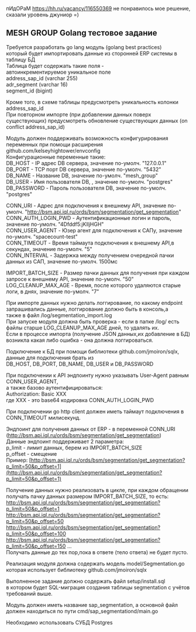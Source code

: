 пИдОРаМ https://hh.ru/vacancy/116550369 не понравилось мое решение, сказали уровень джуниор =)

## MESH GROUP Golang тестовое задание

Требуется разработать go lang модуль (golang best practices)  
который будет импортировать данные из сторонней ERP системы в таблицу БД  
Таблица будет содержать такие поля -  
автоинкрементируемое уникальное поле  
address_sap_id (varchar 255)  
adr_segment (varchar 16)  
segment_id (bigint)

Кроме того, в схеме таблицы предусмотреть уникальность колонки address_sap_id  
При повторном импорте (при добавлении данных поверх существующих) предусмотреть обновление существующих данных (on conflict address_sap_id)

Модуль должен поддерживать возможность конфигурирования переменных при помощи расширения github.com/kelseyhightower/envconfig   
Конфигурационные переменные такие:  
DB_HOST - IP адрес DB сервера, значение по-умолч. "127.0.0.1"  
DB_PORT - TCP порт DB сервера, значение по-умолч. "5432"  
DB_NAME - Название DB, значение по-умолч. "mesh_group"  
DB_USER - Имя пользователя DB, , значение по-умолч. "postgres"  
DB_PASSWORD - Пароль пользователя DB, значение по-умолч. "postgres"

CONN_URI - Адрес для подключения к внешнему API, значение по-умолч. "http://bsm.api.iql.ru/ords/bsm/segmentation/get_segmentation"  
CONN_AUTH_LOGIN_PWD - Аутентификационные логин и пароль, значение по-умолч. "4Dfddf5:jKlljHGH"  
CONN_USER_AGENT - Юзер агент для подключения к САПу, значение по-умолч. "spacecount-test"  
CONN_TIMEOUT - Время таймаута подключения к внешнему API,в секундах, значение по-умолч. "5"  
CONN_INTERVAL - Задержка между получением очередной пачки данных из САП, значение по-умолч. 1500мс

IMPORT_BATCH_SIZE - Размер пачки данных для получения при каждом запросе к внешнему API, значение по-умолч. "50"  
LOG_CLEANUP_MAX_AGE - Время, после которого удаляются старые логи, в днях, значение по-умолч. "7"

При импорте данных нужно делать логгирование, по какому endpoint запрашивались данные, логгирование должно быть в консоль,а  
также в файл /log/segmentation_import.log  
При запуске модуля должна быть проверка - если в папке /log/ есть файлы старше LOG_CLEANUP_MAX_AGE дней, то удалять их.  
Если в процессе импорта (получение JSON данных,их добавление в БД) возникла какая либо ошибка - она должна логгироваться.

Подключение к БД при помощи библиотеки github.com/jmoiron/sqlx, данные для подключения брать из  
DB_HOST, DB_PORT, DB_NAME, DB_USER и DB_PASSWORD

При подключении к API эндпоинту нужно указывать User-Agent равным CONN_USER_AGENT,  
а также базово аутентифицироваться:  
Authorization: Basic XXX  
где XXX - это base64 кодировка CONN_AUTH_LOGIN_PWD

При подключении go http client должен иметь таймаут подключения в CONN_TIMEOUT милисекунд.

Эндпоинт для получения данных от ERP - в переменной CONN_URI (http://bsm.api.iql.ru/ords/bsm/segmentation/get_segmentation)  
Данные эндпоинт поддерживает 2 параметра:  
p_limit - лимит данных, берем из IMPORT_BATCH_SIZE  
p_offset - смещение  
Пример: [http://bsm.api.iql.ru/ords/bsm/segmentation/get_segmentation?p_limit=50&p_offset=1](http://bsm.api.iql.ru/ords/bsm/segmentation/get_segmentation?p_limit=50&p_offset=1) 

Получение данных нужно реализовать в цикле, при каждом обращении получать пачку данных размером IMPORT_BATCH_SIZE, то есть:  
http://bsm.api.iql.ru/ords/bsm/segmentation/get_segmentation?p_limit=50&p_offset=1  
http://bsm.api.iql.ru/ords/bsm/segmentation/get_segmentation?p_limit=50&p_offset=50  
http://bsm.api.iql.ru/ords/bsm/segmentation/get_segmentation?p_limit=50&p_offset=100  
http://bsm.api.iql.ru/ords/bsm/segmentation/get_segmentation?p_limit=50&p_offset=150 ...  
Получать данные до тех пор,пока в ответе (тело ответа) не будет пусто.

Реализация модуля должна содержать модель model/Segmentation.go  
которая использует библиотеку github.com/jmoiron/sqlx 

Выполненное задание должно содержать файл setup/install.sql  
в котором будет SQL-миграция создания таблицы segmentation c учётов требований выше.

Модуль должен иметь название sap_segmentation, а основной файл должен находиться по пути cmd/sap_segmentationd/main.go 

Необходимо использовать СУБД Postgres
